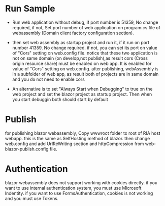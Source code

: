 # Run Sample
* Run web application without debug, if port number is 51359, No change required, if not, Set port number of web application on program.cs file of webassembly (Domain client factory configuration section).
* then set web assembly as startup project and run it, if it run on port number 41359, No change required. if not, you can set its port on value of "Cors" setting on web.config file.
notice that these two application is not on same domain (on develop,not publish),as result cors (Cross origin resource share) must be enabled on web app. It is enabled for value of "Cors" setting on web.config. after publishing, webAssembly is in a subfolder of web app, as result both of projects are in same domain and you do not need to enable cors

* An alternative is to set "Always Start when Debugging" to true on the web project and set the blazor 
project as startup project. Then when you start debuggin both should start by default

# Publish
for publishing blazor webassembly, Copy wwwroot folder to root of RIA host webapp. this is the same as SelfHosting method of blazor. then change web.config 
and add UrlReWriting section and httpCompression from web-blazor-publish.config file.

# Authentication
blazor webassembly does not support working with cookies directly. if you want to use internal authentication system, you must use Microsoft Indentity.
if you want to use FormsAuthentication, cookies is not working and you must use Tokens.
